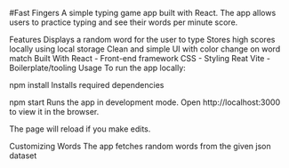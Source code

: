 #Fast Fingers
A simple typing game app built with React. The app allows users to practice typing and see their words per minute score.

Features
Displays a random word for the user to type
Stores high scores locally using local storage
Clean and simple UI with color change on word match
Built With
React - Front-end framework
CSS - Styling
Reat Vite - Boilerplate/tooling
Usage
To run the app locally:

npm install
Installs required dependencies

npm start
Runs the app in development mode.
Open http://localhost:3000 to view it in the browser.

The page will reload if you make edits.

Customizing Words
The app fetches random words from the given json dataset
